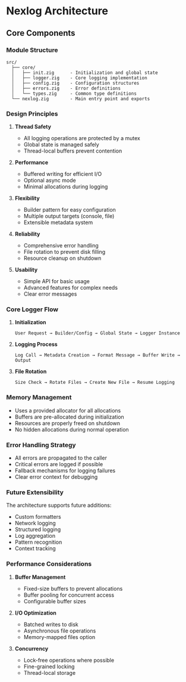 # Nexlog Architecture

## Core Components

### Module Structure
```
src/
  ├── core/
  │   ├── init.zig      - Initialization and global state
  │   ├── logger.zig    - Core logging implementation
  │   ├── config.zig    - Configuration structures
  │   ├── errors.zig    - Error definitions
  │   └── types.zig     - Common type definitions
  └── nexlog.zig        - Main entry point and exports
```

### Design Principles

1. **Thread Safety**
   - All logging operations are protected by a mutex
   - Global state is managed safely
   - Thread-local buffers prevent contention

2. **Performance**
   - Buffered writing for efficient I/O
   - Optional async mode
   - Minimal allocations during logging

3. **Flexibility**
   - Builder pattern for easy configuration
   - Multiple output targets (console, file)
   - Extensible metadata system

4. **Reliability**
   - Comprehensive error handling
   - File rotation to prevent disk filling
   - Resource cleanup on shutdown

5. **Usability**
   - Simple API for basic usage
   - Advanced features for complex needs
   - Clear error messages

### Core Logger Flow

1. **Initialization**
   ```
   User Request → Builder/Config → Global State → Logger Instance
   ```

2. **Logging Process**
   ```
   Log Call → Metadata Creation → Format Message → Buffer Write → Output
   ```

3. **File Rotation**
   ```
   Size Check → Rotate Files → Create New File → Resume Logging
   ```

### Memory Management

- Uses a provided allocator for all allocations
- Buffers are pre-allocated during initialization
- Resources are properly freed on shutdown
- No hidden allocations during normal operation

### Error Handling Strategy

- All errors are propagated to the caller
- Critical errors are logged if possible
- Fallback mechanisms for logging failures
- Clear error context for debugging

### Future Extensibility

The architecture supports future additions:
- Custom formatters
- Network logging
- Structured logging
- Log aggregation
- Pattern recognition
- Context tracking

### Performance Considerations

1. **Buffer Management**
   - Fixed-size buffers to prevent allocations
   - Buffer pooling for concurrent access
   - Configurable buffer sizes

2. **I/O Optimization**
   - Batched writes to disk
   - Asynchronous file operations
   - Memory-mapped files option

3. **Concurrency**
   - Lock-free operations where possible
   - Fine-grained locking
   - Thread-local storage